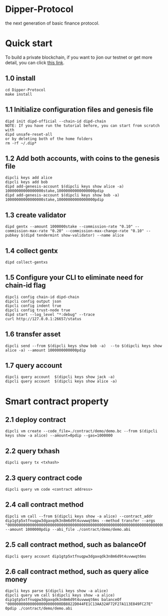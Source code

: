 # Dipper-Protocol
the next generation of basic finance protocol.


# Quick start
To build a private blockchain, if you want to jion our testnet or get more detail, you can click [this link](http://docs.dippernetwork.com "DIP").
## 1.0 install
```
cd Dipper-Protocol
make install
```
## 1.1 Initialize configuration files and genesis file
```
dipd init dipd-official --chain-id dipd-chain
NOTE: If you have run the tutorial before, you can start from scratch with 
dipd unsafe-reset-all
or by deleting both of the home folders
rm -rf ~/.dip*
```
## 1.2 Add both accounts, with coins to the genesis file
```
dipcli keys add alice
dipcli keys add bob
dipd add-genesis-account $(dipcli keys show alice -a) 10000000000000000stake,10000000000000000pdip
dipd add-genesis-account $(dipcli keys show bob -a) 10000000000000000stake,10000000000000000pdip
```
## 1.3 create validator
```
dipd gentx --amount 1000000stake --commission-rate "0.10" --commission-max-rate "0.20" --commission-max-change-rate "0.10" --pubkey $(dipd tendermint show-validator) --name alice
```
## 1.4 collect gentx
```
dipd collect-gentxs
```
## 1.5 Configure your CLI to eliminate need for chain-id flag
```
dipcli config chain-id dipd-chain
dipcli config output json
dipcli config indent true
dipcli config trust-node true
dipd start --log_level "*:debug" --trace
curl http://127.0.0.1:26657/status
```
## 1.6 transfer asset
```
dipcli send --from $(dipcli keys show bob -a)  --to $(dipcli keys show alice -a) --amount 1000000000000pdip
 ```

## 1.7 query account
```
dipcli query account  $(dipcli keys show jack -a)
dipcli query account  $(dipcli keys show alice -a)
```
# Smart contract property 
## 2.1 deploy contract
```
dipcli vm create --code_file=./contract/demo/demo.bc --from $(dipcli keys show -a alice) --amount=0pdip --gas=1000000
```
## 2.2 query txhash
```
dipcli query tx <txhash>
```
## 2.3 query contract code
```
dipcli query vm code <contract address>
```
## 2.4 call contract method <transfer>
```
dipcli vm call --from $(dipcli keys show -a alice) --contract_addr dip1gtp5xtfnuqpw3dgaxqdk3n8m6d9t4uvwwqt6ms --method transfer --args "00000000000000000000000000000000000000000000000000000000000000000000000000000000000000000000000000000000000000000000000000000002" --amount 1000000pdip --abi_file ./contract/demo/demo.abi
```
## 2.5 call contract method, such as balanceOf
```
dipcli query account dip1gtp5xtfnuqpw3dgaxqdk3n8m6d9t4uvwwqt6ms
```
## 2.6 call contract method, such as query alice money
```
dipcli keys parse $(dipcli keys show -a alice)
dipcli query vm call $(dipcli keys show -a alice) dip1gtp5xtfnuqpw3dgaxqdk3n8m6d9t4uvwwqt6ms balanceOf "000000000000000000000000DB8822D044FE1C13AA32AF72F27A113E849FC27E" 0pdip ./contract/demo/demo.abi
```


